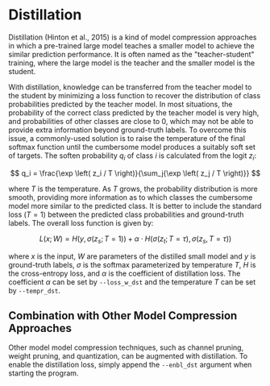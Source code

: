# Distillation

Distillation (Hinton et al., 2015) is a kind of model compression approaches in which a pre-trained large model teaches a smaller model to achieve the similar prediction performance.
It is often named as the "teacher-student" training, where the large model is the teacher and the smaller model is the student.

With distillation, knowledge can be transferred from the teacher model to the student by minimizing a loss function to recover the distribution of class probabilities predicted by the teacher model.
In most situations, the probability of the correct class predicted by the teacher model is very high, and probabilities of other classes are close to 0, which may not be able to provide extra information beyond ground-truth labels.
To overcome this issue, a commonly-used solution is to raise the temperature of the final softmax function until the cumbersome model produces a suitably soft set of targets. The soften probability $q_i$ of class $i$ is calculated from the logit $z_i$:

$$
q_i = \frac{\exp \left( z_i / T \right)}{\sum_j{\exp \left( z_j / T \right)}}
$$

where $T$ is the temperature.
As $T$ grows, the probability distribution is more smooth, providing more information as to which classes the cumbersome model more similar to the predicted class.
It is better to include the standard loss ($T = 1$) between the predicted class probabilities and ground-truth labels.
The overall loss function is given by:

$$
L \left( x; W \right) = H \left( y, \sigma \left( z_s; T = 1 \right) \right) + \alpha \cdot H \left( \sigma \left( z_t; T = \tau \right), \sigma \left( z_s, T = \tau \right) \right)
$$

where $x$ is the input, $W$ are parameters of the distilled small model and $y$ is ground-truth labels, $\sigma$ is the softmax parameterized by temperature $T$, $H$ is the cross-entropy loss, and $\alpha$ is the coefficient of distillation loss.
The coefficient $\alpha$ can be set by `--loss_w_dst` and the temperature $T$ can be set by `--tempr_dst`.

## Combination with Other Model Compression Approaches

Other model model compression techniques, such as channel pruning, weight pruning, and quantization, can be augmented with distillation. To enable the distillation loss, simply append the `--enbl_dst` argument when starting the program.
